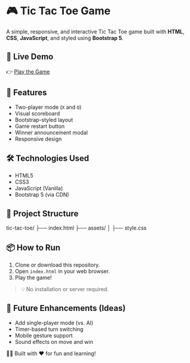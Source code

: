 # 🎮 Tic Tac Toe Game

A simple, responsive, and interactive Tic Tac Toe game built with **HTML**, **CSS**, **JavaScript**, and styled using **Bootstrap 5**.

## 🔗 Live Demo

👉 [Play the Game](https://donmanuel011.github.io/tic-tac-toe/)

## 🚀 Features

- Two-player mode (`X` and `O`)
- Visual scoreboard
- Bootstrap-styled layout
- Game restart button
- Winner announcement modal
- Responsive design

## 🛠️ Technologies Used

- HTML5
- CSS3
- JavaScript (Vanilla)
- Bootstrap 5 (via CDN)

## 📂 Project Structure
tic-tac-toe/
├── index.html
├── assets/
│ ├── style.css

## 📦 How to Run

1. Clone or download this repository.
2. Open `index.html` in your web browser.
3. Play the game!

> 💡 No installation or server required.

## 🧩 Future Enhancements (Ideas)

- Add single-player mode (vs. AI)
- Timer-based turn switching
- Mobile gesture support
- Sound effects on move and win


🧑‍💻 Built with ❤️ for fun and learning!
